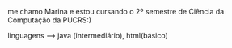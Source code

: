 me chamo Marina e estou cursando o 2º semestre de Ciência da Computação da PUCRS:)


linguagens --> java (intermediário), html(básico)
